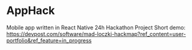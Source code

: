 # AppHack
Mobile app written in React Native
24h Hackathon Project
Short demo: https://devpost.com/software/mad-loczki-hackmap?ref_content=user-portfolio&ref_feature=in_progress

